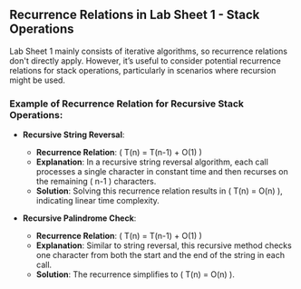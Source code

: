 ## Recurrence Relations in Lab Sheet 1 - Stack Operations
Lab Sheet 1 mainly consists of iterative algorithms, so recurrence relations don't directly apply. However, it’s useful to consider potential recurrence relations for stack operations, particularly in scenarios where recursion might be used.

### Example of Recurrence Relation for Recursive Stack Operations:
- **Recursive String Reversal**:
   - **Recurrence Relation**: \( T(n) = T(n-1) + O(1) \)
   - **Explanation**: In a recursive string reversal algorithm, each call processes a single character in constant time and then recurses on the remaining \( n-1 \) characters.
   - **Solution**: Solving this recurrence relation results in \( T(n) = O(n) \), indicating linear time complexity.

- **Recursive Palindrome Check**:
   - **Recurrence Relation**: \( T(n) = T(n-1) + O(1) \)
   - **Explanation**: Similar to string reversal, this recursive method checks one character from both the start and the end of the string in each call.
   - **Solution**: The recurrence simplifies to \( T(n) = O(n) \).